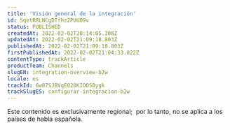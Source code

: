 ```yaml
---
title: 'Visión general de la integración'
id: 5qetRRLNCgDTfhz2PUUO9v
status: PUBLISHED
createdAt: 2022-02-02T20:14:05.208Z
updatedAt: 2022-02-02T21:09:18.803Z
publishedAt: 2022-02-02T21:09:18.803Z
firstPublishedAt: 2022-02-02T21:04:33.822Z
contentType: trackArticle
productTeam: Channels
slugEN: integration-overview-b2w
locale: es
trackId: 6w07SJBVqE020KIOOS8ygk
trackSlugES: configurar-integracion-b2w
---
```


<div class="alert alert-warning" role="alert">Este contenido es exclusivamente regional; 
por lo tanto, no se aplica a los países de habla española.</div>
